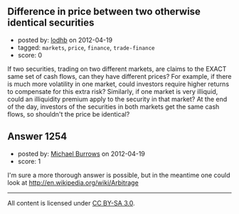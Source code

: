 ## Difference in price between two otherwise identical securities

- posted by: [lodhb](https://stackexchange.com/users/-1/825-lodhb) on 2012-04-19
- tagged: `markets`, `price`, `finance`, `trade-finance`
- score: 0

If two securities, trading on two different markets, are claims to the EXACT same set of cash flows, can they have different prices?
For example, if there is much more volatility in one market, could investors require higher returns to compensate for this extra risk? Similarly, if one market is very illiquid, could an illiquidity premium apply to the security in that market? At the end of the day, investors of the securities in both markets get the same cash flows, so shouldn't the price be identical?


## Answer 1254

- posted by: [Michael Burrows](https://stackexchange.com/users/-1/879-michael-burrows) on 2012-04-19
- score: 1

I'm sure a more thorough answer is possible, but in the meantime one could look at http://en.wikipedia.org/wiki/Arbitrage



---

All content is licensed under [CC BY-SA 3.0](https://creativecommons.org/licenses/by-sa/3.0/).
